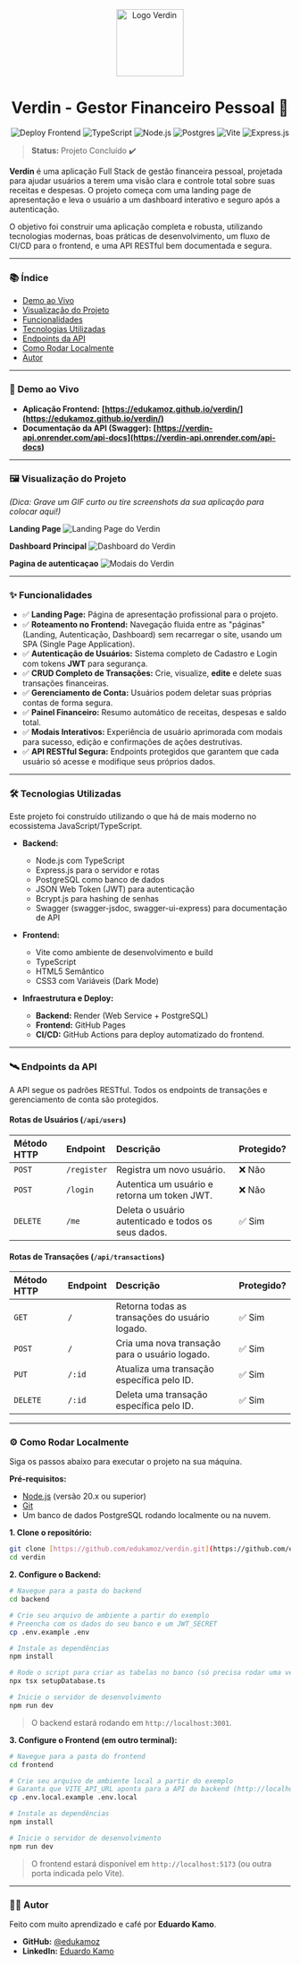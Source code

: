 <div align="center">
  <img src="./frontend/public/logo.svg" alt="Logo Verdin" width="120px" />
  <h1>Verdin - Gestor Financeiro Pessoal 💸</h1>
</div>

<div align="center">

![Deploy Frontend](https://github.com/edukamoz/verdin/actions/workflows/deploy-pages.yml/badge.svg)
![TypeScript](https://img.shields.io/badge/typescript-%23007ACC.svg?style=for-the-badge&logo=typescript&logoColor=white)
![Node.js](https://img.shields.io/badge/node.js-339933?style=for-the-badge&logo=nodedotjs&logoColor=white)
![Postgres](https://img.shields.io/badge/postgres-%23316192.svg?style=for-the-badge&logo=postgresql&logoColor=white)
![Vite](https://img.shields.io/badge/vite-%23646CFF.svg?style=for-the-badge&logo=vite&logoColor=white)
![Express.js](https://img.shields.io/badge/express.js-%23404d59.svg?style=for-the-badge&logo=express&logoColor=%2361DAFB)

</div>

> **Status:** Projeto Concluído ✔️

**Verdin** é uma aplicação Full Stack de gestão financeira pessoal, projetada para ajudar usuários a terem uma visão clara e controle total sobre suas receitas e despesas. O projeto começa com uma landing page de apresentação e leva o usuário a um dashboard interativo e seguro após a autenticação.

O objetivo foi construir uma aplicação completa e robusta, utilizando tecnologias modernas, boas práticas de desenvolvimento, um fluxo de CI/CD para o frontend, e uma API RESTful bem documentada e segura.

---

### 📚 Índice

- [Demo ao Vivo](#-demo-ao-vivo)
- [Visualização do Projeto](#-visualização-do-projeto)
- [Funcionalidades](#-funcionalidades)
- [Tecnologias Utilizadas](#-tecnologias-utilizadas)
- [Endpoints da API](#-endpoints-da-api)
- [Como Rodar Localmente](#-como-rodar-localmente)
- [Autor](#-autor)

---

### 🚀 Demo ao Vivo

- **Aplicação Frontend:** **[https://edukamoz.github.io/verdin/](https://edukamoz.github.io/verdin/)**
- **Documentação da API (Swagger):** **[https://verdin-api.onrender.com/api-docs](https://verdin-api.onrender.com/api-docs)**

---

### 🖼️ Visualização do Projeto

_(Dica: Grave um GIF curto ou tire screenshots da sua aplicação para colocar aqui!)_

**Landing Page**
![Landing Page do Verdin](/docs/images/landing-page.gif)

**Dashboard Principal**
![Dashboard do Verdin](/docs/images/dashboard.png)

**Pagina de autenticaçao**
![Modais do Verdin](/docs/images/auth.png)

---

### ✨ Funcionalidades

- ✅ **Landing Page:** Página de apresentação profissional para o projeto.
- ✅ **Roteamento no Frontend:** Navegação fluida entre as "páginas" (Landing, Autenticação, Dashboard) sem recarregar o site, usando um SPA (Single Page Application).
- ✅ **Autenticação de Usuários:** Sistema completo de Cadastro e Login com tokens **JWT** para segurança.
- ✅ **CRUD Completo de Transações:** Crie, visualize, **edite** e delete suas transações financeiras.
- ✅ **Gerenciamento de Conta:** Usuários podem deletar suas próprias contas de forma segura.
- ✅ **Painel Financeiro:** Resumo automático de receitas, despesas e saldo total.
- ✅ **Modais Interativos:** Experiência de usuário aprimorada com modais para sucesso, edição e confirmações de ações destrutivas.
- ✅ **API RESTful Segura:** Endpoints protegidos que garantem que cada usuário só acesse e modifique seus próprios dados.

---

### 🛠️ Tecnologias Utilizadas

Este projeto foi construído utilizando o que há de mais moderno no ecossistema JavaScript/TypeScript.

- **Backend:**

  - Node.js com TypeScript
  - Express.js para o servidor e rotas
  - PostgreSQL como banco de dados
  - JSON Web Token (JWT) para autenticação
  - Bcrypt.js para hashing de senhas
  - Swagger (swagger-jsdoc, swagger-ui-express) para documentação de API

- **Frontend:**

  - Vite como ambiente de desenvolvimento e build
  - TypeScript
  - HTML5 Semântico
  - CSS3 com Variáveis (Dark Mode)

- **Infraestrutura e Deploy:**
  - **Backend:** Render (Web Service + PostgreSQL)
  - **Frontend:** GitHub Pages
  - **CI/CD:** GitHub Actions para deploy automatizado do frontend.

---

### 🛰️ Endpoints da API

A API segue os padrões RESTful. Todos os endpoints de transações e gerenciamento de conta são protegidos.

#### Rotas de Usuários (`/api/users`)

| Método HTTP | Endpoint    | Descrição                                           | Protegido? |
| :---------- | :---------- | :-------------------------------------------------- | :--------- |
| `POST`      | `/register` | Registra um novo usuário.                           | ❌ Não     |
| `POST`      | `/login`    | Autentica um usuário e retorna um token JWT.        | ❌ Não     |
| `DELETE`    | `/me`       | Deleta o usuário autenticado e todos os seus dados. | ✅ Sim     |

#### Rotas de Transações (`/api/transactions`)

| Método HTTP | Endpoint | Descrição                                      | Protegido? |
| :---------- | :------- | :--------------------------------------------- | :--------- |
| `GET`       | `/`      | Retorna todas as transações do usuário logado. | ✅ Sim     |
| `POST`      | `/`      | Cria uma nova transação para o usuário logado. | ✅ Sim     |
| `PUT`       | `/:id`   | Atualiza uma transação específica pelo ID.     | ✅ Sim     |
| `DELETE`    | `/:id`   | Deleta uma transação específica pelo ID.       | ✅ Sim     |

---

### ⚙️ Como Rodar Localmente

Siga os passos abaixo para executar o projeto na sua máquina.

**Pré-requisitos:**

- [Node.js](https://nodejs.org/en/) (versão 20.x ou superior)
- [Git](https://git-scm.com/)
- Um banco de dados PostgreSQL rodando localmente ou na nuvem.

**1. Clone o repositório:**

```bash
git clone [https://github.com/edukamoz/verdin.git](https://github.com/edukamoz/verdin.git)
cd verdin
```

**2. Configure o Backend:**

```bash
# Navegue para a pasta do backend
cd backend

# Crie seu arquivo de ambiente a partir do exemplo
# Preencha com os dados do seu banco e um JWT_SECRET
cp .env.example .env

# Instale as dependências
npm install

# Rode o script para criar as tabelas no banco (só precisa rodar uma vez)
npx tsx setupDatabase.ts

# Inicie o servidor de desenvolvimento
npm run dev
```

> O backend estará rodando em `http://localhost:3001`.

**3. Configure o Frontend (em outro terminal):**

```bash
# Navegue para a pasta do frontend
cd frontend

# Crie seu arquivo de ambiente local a partir do exemplo
# Garanta que VITE_API_URL aponta para a API do backend (http://localhost:3001)
cp .env.local.example .env.local

# Instale as dependências
npm install

# Inicie o servidor de desenvolvimento
npm run dev
```

> O frontend estará disponível em `http://localhost:5173` (ou outra porta indicada pelo Vite).

---

### 👨‍💻 Autor

Feito com muito aprendizado e café por **Eduardo Kamo**.

- **GitHub:** [@edukamoz](https://github.com/edukamoz)
- **LinkedIn:** [Eduardo Kamo](https://www.linkedin.com/in/eduardo-kamo/)
